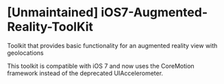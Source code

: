 [Unmaintained] iOS7-Augmented-Reality-ToolKit
==============================

Toolkit that provides basic functionality for an augmented reality view with geolocations

This toolkit is compatible with iOS 7 and now uses the CoreMotion framework instead of the deprecated UIAccelerometer.
